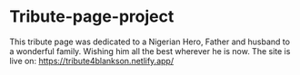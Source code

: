 # Tribute-page-project
This tribute page was dedicated to a Nigerian Hero, Father and husband to a wonderful family.
Wishing him all the best wherever he is now.
The site is live on: https://tribute4blankson.netlify.app/
